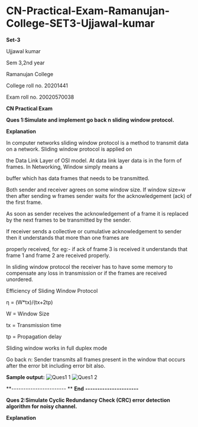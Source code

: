 # CN-Practical-Exam-Ramanujan-College-SET3-Ujjawal-kumar

**Set-3**

Ujjawal kumar

Sem 3,2nd year

Ramanujan College

College roll no. 20201441

Exam roll no. 20020570038


**CN Practical Exam**

**Ques 1:Simulate and implement go back n sliding window protocol.**

**Explanation**

In computer networks sliding window protocol is a method to transmit data on a network. Sliding window protocol is applied on

the Data Link Layer of OSI model. At data link layer data is in the form of frames. In Networking, Window simply means a

buffer which has data frames that needs to be transmitted.

Both sender and receiver agrees on some window size. If window size=w then after sending w frames sender waits for the acknowledgement (ack) of the first frame.

As soon as sender receives the acknowledgement of a frame it is replaced by the next frames to be transmitted by the sender. 

If receiver sends a collective or cumulative acknowledgement to sender then it understands that more than one frames are 

properly received, for eg:- if ack of frame 3 is received it understands that frame 1 and frame 2 are received properly.

In sliding window protocol the receiver has to have some memory to compensate any loss in transmission or if the frames are received unordered.

Efficiency of Sliding Window Protocol

η = (W*tx)/(tx+2tp)

W = Window Size

tx = Transmission time

tp = Propagation delay

Sliding window works in full duplex mode

Go back n: Sender transmits all frames present in the window that occurs after the error bit including error bit also.

**Sample output:**
![Ques1  1](https://user-images.githubusercontent.com/83595564/145756508-5228673d-a724-4f0d-bc41-ae7e2f63c5a9.jpg)
![Ques1  2](https://user-images.githubusercontent.com/83595564/145756515-1b45fa13-0e9c-4018-81e4-9a7d359ddd19.jpg)

**----------------------- **                     **End**                                  **----------------------**

**Ques 2:Simulate Cyclic Redundancy Check (CRC) error detection algorithm for noisy channel.**

**Explanation**
